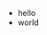<!--
.. title: word
.. slug: word
.. date: 2022-11-27 16:19:11 UTC+08:00
.. tags: 
.. category: 
.. link: 
.. description: 
.. type: text
-->

* hello
* world

